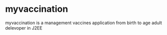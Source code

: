 # myvaccination
myvaccination is a management vaccines application from birth to age adult delevoper in J2EE
